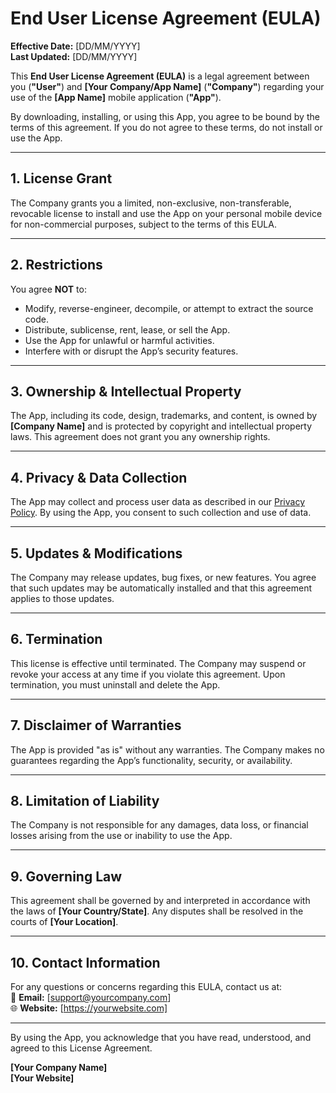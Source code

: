 # End User License Agreement (EULA)  

**Effective Date:** [DD/MM/YYYY]  
**Last Updated:** [DD/MM/YYYY]  

This **End User License Agreement (EULA)** is a legal agreement between you (**"User"**) and **[Your Company/App Name]** (**"Company"**) regarding your use of the **[App Name]** mobile application (**"App"**).  

By downloading, installing, or using this App, you agree to be bound by the terms of this agreement. If you do not agree to these terms, do not install or use the App.

---

## 1. **License Grant**  
The Company grants you a limited, non-exclusive, non-transferable, revocable license to install and use the App on your personal mobile device for non-commercial purposes, subject to the terms of this EULA.  

---

## 2. **Restrictions**  
You agree **NOT** to:  
- Modify, reverse-engineer, decompile, or attempt to extract the source code.  
- Distribute, sublicense, rent, lease, or sell the App.  
- Use the App for unlawful or harmful activities.  
- Interfere with or disrupt the App’s security features.  

---

## 3. **Ownership & Intellectual Property**  
The App, including its code, design, trademarks, and content, is owned by **[Company Name]** and is protected by copyright and intellectual property laws. This agreement does not grant you any ownership rights.  

---

## 4. **Privacy & Data Collection**  
The App may collect and process user data as described in our [Privacy Policy](https://yourwebsite.com/privacy). By using the App, you consent to such collection and use of data.  

---

## 5. **Updates & Modifications**  
The Company may release updates, bug fixes, or new features. You agree that such updates may be automatically installed and that this agreement applies to those updates.  

---

## 6. **Termination**  
This license is effective until terminated. The Company may suspend or revoke your access at any time if you violate this agreement. Upon termination, you must uninstall and delete the App.  

---

## 7. **Disclaimer of Warranties**  
The App is provided "as is" without any warranties. The Company makes no guarantees regarding the App’s functionality, security, or availability.  

---

## 8. **Limitation of Liability**  
The Company is not responsible for any damages, data loss, or financial losses arising from the use or inability to use the App.  

---

## 9. **Governing Law**  
This agreement shall be governed by and interpreted in accordance with the laws of **[Your Country/State]**. Any disputes shall be resolved in the courts of **[Your Location]**.  

---

## 10. **Contact Information**  
For any questions or concerns regarding this EULA, contact us at:  
📧 **Email:** [support@yourcompany.com]  
🌐 **Website:** [https://yourwebsite.com]  

---

By using the App, you acknowledge that you have read, understood, and agreed to this License Agreement.  

**[Your Company Name]**  
**[Your Website]**  

